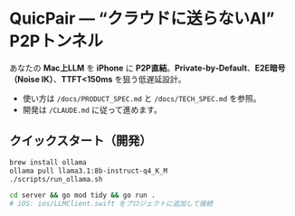 # QuicPair — “クラウドに送らないAI” P2Pトンネル

あなたの **Mac上LLM** を **iPhone** に **P2P直結**。**Private‑by‑Default**、**E2E暗号（Noise IK）**、**TTFT<150ms** を狙う低遅延設計。

- 使い方は `/docs/PRODUCT_SPEC.md` と `/docs/TECH_SPEC.md` を参照。
- 開発は `/CLAUDE.md` に従って進めます。

## クイックスタート（開発）
```bash
brew install ollama
ollama pull llama3.1:8b-instruct-q4_K_M
./scripts/run_ollama.sh

cd server && go mod tidy && go run .
# iOS: ios/LLMClient.swift をプロジェクトに追加して接続
```
